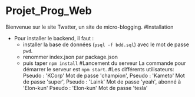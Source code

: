 # Projet_Prog_Web
Bienvenue sur le site Twatter, un site de micro-blogging.
#Installation
* Pour installer le backend, il faut :
	* installer la base de données (`psql -f bdd.sql`) avec le mot de passe `pwd`.
	* renommer index.json par package.json
 	* puis taper `npm install`
#Lancement du serveur
La commande pour démarrer le serveur est `npm start`.
#Les différents utilisateurs:
Pseudo : 'KCorp' Mot de passe 'champion',
Pseudo : 'Kameto' Mot de passe 'super',
Pseudo : 'Laink' Mot de passe 'yeah', abonné à 'Elon-kun'
Pseudo : 'Elon-kun' Mot de passe 'tesla'
